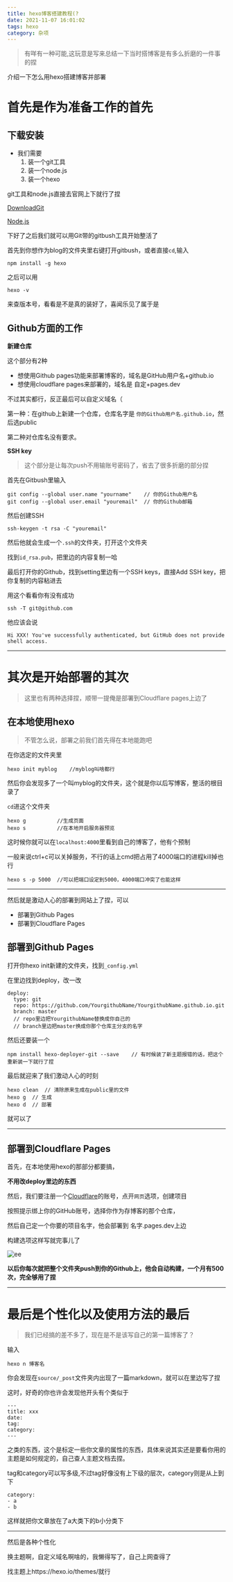 ```yaml
---
title: hexo博客搭建教程(?
date: 2021-11-07 16:01:02
tags: hexo
category: 杂项
---
```


> 有咩有一种可能,这玩意是写来总结一下当时搭博客是有多么折磨的一件事的捏

介绍一下怎么用hexo搭建博客并部署

<!-- more -->

# 首先是作为准备工作的首先

## 下载安装

- 我们需要
    1. 装一个git工具
    2. 装一个node.js
    3. 装一个hexo

git工具和node.js直接去官网上下就行了捏

[DownloadGit](https://gitforwindows.org/)

[Node.js](https://nodejs.org/en/download/)

下好了之后我们就可以用Git带的gitbush工具开始整活了  

首先到你想作为blog的文件夹里右键打开gitbush，或者直接`cd`,输入

```嘿嘿
npm install -g hexo
```

之后可以用

```嘿嘿
hexo -v
```

来查版本号，看看是不是真的装好了，喜闻乐见了属于是  



## Github方面的工作

**新建仓库**

这个部分有2种

- 想使用Github pages功能来部署博客的，域名是GitHub用户名+github.io
- 想使用cloudflare pages来部署的，域名是 自定+pages.dev

不过其实都行，反正最后可以自定义域名（

第一种：在github上新建一个仓库，仓库名字是 `你的Github用户名.github.io`，然后选public

第二种对仓库名没有要求。  



**SSH key**

>  这个部分是让每次push不用输账号密码了，省去了很多折磨的部分捏



首先在Gitbush里输入

```嘿嘿
git config --global user.name "yourname" 	// 你的Github用户名
git config --global user.email "youremail"	// 你的Github邮箱
```

然后创建SSH

```嘿嘿
ssh-keygen -t rsa -C "youremail"
```

然后他就会生成一个`.ssh`的文件夹，打开这个文件夹

找到`id_rsa.pub`，把里边的内容复制一哈

最后打开你的Github，找到setting里边有一个SSH keys，直接Add SSH key，把你复制的内容粘进去

用这个看看你有没有成功

```嘿嘿
ssh -T git@github.com
```

他应该会说

```嘿嘿
Hi XXX! You've successfully authenticated, but GitHub does not provide shell access.
```

---

# 其次是开始部署的其次

> 这里也有两种选择捏，顺带一提俺是部署到Cloudflare pages上边了

## 在本地使用hexo

> 不管怎么说，部署之前我们首先得在本地能跑吧

在你选定的文件夹里

```嘿嘿
hexo init myblog	//myblog叫啥都行
```

然后你会发现多了一个叫myblog的文件夹，这个就是你以后写博客，整活的根目录了

`cd`进这个文件夹

```嘿嘿
hexo g			//生成页面
hexo s			//在本地开启服务器预览
```

这时候你就可以在`localhost:4000`里看到自己的博客了，他有个预制

一般来说ctrl+c可以关掉服务，不行的话上cmd把占用了4000端口的进程kill掉也行

```嘿嘿
hexo s -p 5000	//可以把端口设定到5000，4000端口冲突了也能这样
```

----

然后就是激动人心的部署到网站上了捏，可以

- 部署到Github Pages
- 部署到Cloudflare Pages

## 部署到Github Pages

打开你hexo init新建的文件夹，找到`_config.yml`

在里边找到deploy，改一改

```嘿嘿
deploy:
  type: git
  repo: https://github.com/YourgithubName/YourgithubName.github.io.git
  branch: master
  // repo里边把YourgithubName替换成你自己的
  // branch里边把master换成你那个仓库主分支的名字
```

然后还要装一个

```嘿嘿
npm install hexo-deployer-git --save	// 有时候装了新主题报错的话，把这个重新装一下就行了捏
```

最后就迎来了我们激动人心的时刻

```嘿嘿
hexo clean	// 清除原来生成在public里的文件
hexo g	// 生成
hexo d	// 部署
```

就可以了

---

## 部署到Cloudflare Pages

首先，在本地使用hexo的那部分都要搞，

**不用改deploy里边的东西**

然后，我们要注册一个[Cloudflare](https://dash.cloudflare.com/)的账号，点开`网页`选项，创建项目

按照提示绑上你的GitHub账号，选择你作为存博客的那个仓库，

然后自己定一个你要的项目名字，他会部署到 名字.pages.dev上边

构建选项这样写就完事儿了

![ee](/hexo博客搭建/1.jpg)

**以后你每次就把整个文件夹push到你的Github上，他会自动构建，一个月有500次，完全够用了捏**

---

# 最后是个性化以及使用方法的最后

> 我们已经搞的差不多了，现在是不是该写自己的第一篇博客了？

输入

```嘿嘿
hexo n 博客名
```

你会发现在`source/_post`文件夹内出现了一篇markdown，就可以在里边写了捏

这时，好奇的你也许会发现他开头有个类似于

```嘿嘿
---
title: xxx
date: 
tag: 
category: 
---
```

之类的东西，这个是标定一些你文章的属性的东西，具体来说其实还是要看你用的主题是如何规定的，自己查人主题文档去捏。

tag和category可以写多级,不过tag好像没有上下级的层次，category则是从上到下

```
category:
- a
- b
```

这样就把你文章放在了a大类下的b小分类下

---

然后是各种个性化

换主题啊，自定义域名啊啥的，我懒得写了，自己上网查得了

找主题上https://hexo.io/themes/就行

